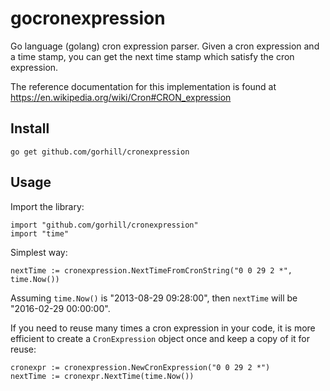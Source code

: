 gocronexpression
================

Go language (golang) cron expression parser. Given a cron expression and a time stamp, you can get the next time stamp which satisfy the cron expression.

The reference documentation for this implementation is found at
https://en.wikipedia.org/wiki/Cron#CRON_expression

Install
-------

    go get github.com/gorhill/cronexpression

Usage
-----

Import the library:

    import "github.com/gorhill/cronexpression"
    import "time"

Simplest way:

    nextTime := cronexpression.NextTimeFromCronString("0 0 29 2 *", time.Now())

Assuming `time.Now()` is "2013-08-29 09:28:00", then `nextTime` will be "2016-02-29 00:00:00".

If you need to reuse many times a cron expression in your code, it is more efficient
to create a `CronExpression` object once and keep a copy of it for reuse:

    cronexpr := cronexpression.NewCronExpression("0 0 29 2 *")
    nextTime := cronexpr.NextTime(time.Now())
    

